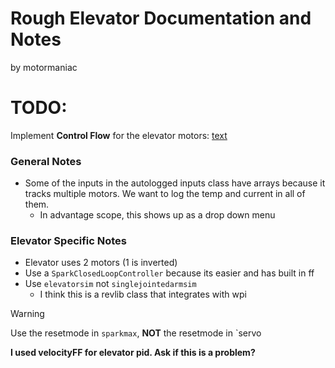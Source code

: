 # Rough Elevator Documentation and Notes
by motormaniac

# TODO:
Implement **Control Flow** for the elevator motors:
[text](https://docs.revrobotics.com/revlib/spark/closed-loop)

### General Notes
- Some of the inputs in the autologged inputs class have arrays because it tracks multiple motors. We want to log the temp and current in all of them.
    - In advantage scope, this shows up as a drop down menu

### Elevator Specific Notes
- Elevator uses 2 motors (1 is inverted)
- Use a `SparkClosedLoopController` because its easier and has built in ff
- Use `elevatorsim` not `singlejointedarmsim`
    - I think this is a revlib class that integrates with wpi


> [!WARNING]
> Use the resetmode in `sparkmax`, **NOT** the resetmode in `servo


**I used velocityFF for elevator pid. Ask if this is a problem?**
